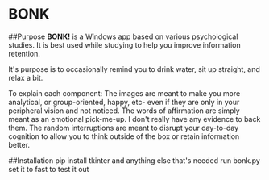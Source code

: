 # BONK

##Purpose
**BONK!** is a Windows app based on various psychological studies. It is best used while studying to help you improve information retention.

It's purpose is to occasionally remind you to drink water, sit up straight, and relax a bit.

To explain each component:
The images are meant to make you more analytical, or group-oriented, happy, etc- even if they are only in your peripheral vision and not noticed.
The words of affirmation are simply meant as an emotional pick-me-up. I don't really have any evidence to back them.
The random interruptions are meant to disrupt your day-to-day cognition to allow you to think outside of the box or retain information better.

##Installation
pip install tkinter and anything else that's needed
run bonk.py
set it to fast to test it out